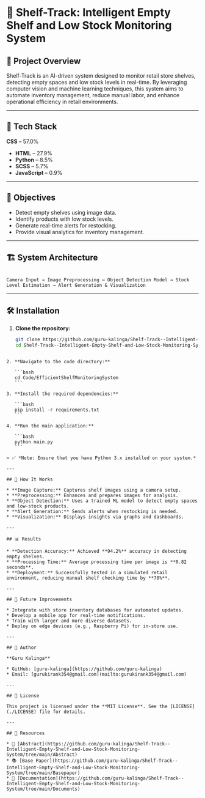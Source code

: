 # 🛒 Shelf-Track: Intelligent Empty Shelf and Low Stock Monitoring System

## 📌 Project Overview
Shelf-Track is an AI-driven system designed to monitor retail store shelves, detecting empty spaces and low stock levels in real-time. By leveraging computer vision and machine learning techniques, this system aims to automate inventory management, reduce manual labor, and enhance operational efficiency in retail environments.

---

## 🧰 Tech Stack

**CSS** – 57.0%  
- **HTML** – 27.9%  
- **Python** – 8.5%  
- **SCSS** – 5.7%  
- **JavaScript** – 0.9%

---

## 🎯 Objectives

- Detect empty shelves using image data.  
- Identify products with low stock levels.  
- Generate real-time alerts for restocking.  
- Provide visual analytics for inventory management.

---

## 🏗️ System Architecture

```

Camera Input → Image Preprocessing → Object Detection Model → Stock Level Estimation → Alert Generation & Visualization

````

---

## 🛠️ Installation

1. **Clone the repository:**
   ```bash
   git clone https://github.com/guru-kalinga/Shelf-Track--Intelligent-Empty-Shelf-and-Low-Stock-Monitoring-System.git
   cd Shelf-Track--Intelligent-Empty-Shelf-and-Low-Stock-Monitoring-System
````

2. **Navigate to the code directory:**

   ```bash
   cd Code/EfficientShelfMonitoringSystem
   ```

3. **Install the required dependencies:**

   ```bash
   pip install -r requirements.txt
   ```

4. **Run the main application:**

   ```bash
   python main.py
   ```

> ✅ *Note: Ensure that you have Python 3.x installed on your system.*

---

## 🚀 How It Works

* **Image Capture:** Captures shelf images using a camera setup.
* **Preprocessing:** Enhances and prepares images for analysis.
* **Object Detection:** Uses a trained ML model to detect empty spaces and low-stock products.
* **Alert Generation:** Sends alerts when restocking is needed.
* **Visualization:** Displays insights via graphs and dashboards.

---

## 📊 Results

* **Detection Accuracy:** Achieved **94.2%** accuracy in detecting empty shelves.
* **Processing Time:** Average processing time per image is **0.82 seconds**.
* **Deployment:** Successfully tested in a simulated retail environment, reducing manual shelf checking time by **70%**.

---

## 🔮 Future Improvements

* Integrate with store inventory databases for automated updates.
* Develop a mobile app for real-time notifications.
* Train with larger and more diverse datasets.
* Deploy on edge devices (e.g., Raspberry Pi) for in-store use.

---

## 👤 Author

**Guru Kalinga**

* GitHub: [guru-kalinga](https://github.com/guru-kalinga)
* Email: [gurukirank354@gmail.com](mailto:gurukirank354@gmail.com)

---

## 📄 License

This project is licensed under the **MIT License**. See the [LICENSE](./LICENSE) file for details.

---

## 📎 Resources

* 📄 [Abstract](https://github.com/guru-kalinga/Shelf-Track--Intelligent-Empty-Shelf-and-Low-Stock-Monitoring-System/tree/main/Abstract)
* 📚 [Base Paper](https://github.com/guru-kalinga/Shelf-Track--Intelligent-Empty-Shelf-and-Low-Stock-Monitoring-System/tree/main/Basepaper)
* 📘 [Documentation](https://github.com/guru-kalinga/Shelf-Track--Intelligent-Empty-Shelf-and-Low-Stock-Monitoring-System/tree/main/Documents)



